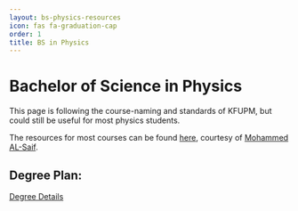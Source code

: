 ```yaml
---
layout: bs-physics-resources
icon: fas fa-graduation-cap
order: 1
title: BS in Physics
---
```


# Bachelor of Science in Physics

This page is following the course-naming and standards of KFUPM, but could still be useful for most physics students.

The resources for most courses can be found [here](https://drive.google.com/drive/folders/112c4AD_0ECN9g5z-LwjSxJpzi0Wf3Dnv), courtesy of [Mohammed AL-Saif](https://www.linkedin.com/in/mohammed-al-saif-70b652171/).
## Degree Plan:
[Degree Details](https://bulletin.kfupm.edu.sa/main/program?program_id=118)

